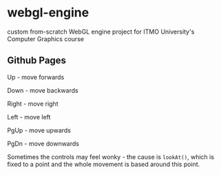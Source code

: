 # webgl-engine
custom from-scratch WebGL engine project for ITMO University's Computer Graphics course 

## Github Pages
Up - move forwards

Down - move backwards

Right - move right

Left - move left

PgUp - move upwards

PgDn - move downwards

Sometimes the controls may feel wonky - the cause is `lookAt()`, which is fixed to a point and the whole movement is based around this point.
